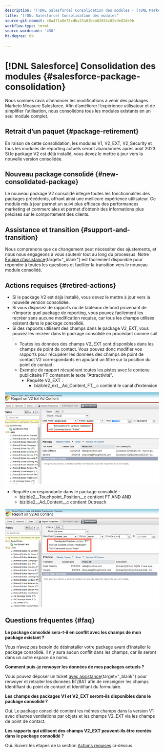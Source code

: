 ```yaml
---
description: "[!DNL Salesforce] Consolidation des modules - [!DNL Marketo Measure] - Documentation du produit"
title: "[!DNL Salesforce] Consolidation des modules"
source-git-commit: e0a471a8e74cdba23a01bea02054c82ede82de9b
workflow-type: tm+mt
source-wordcount: '458'
ht-degree: 0%

---
```


# [!DNL Salesforce] Consolidation des modules {#salesforce-package-consolidation}

Nous sommes ravis d’annoncer les modifications à venir des packages Marketo Measure Salesforce. Afin d’améliorer l’expérience utilisateur et de simplifier l’utilisation, nous consolidons tous les modules existants en un seul module complet.

## Retrait d’un paquet {#package-retirement}

En raison de cette consolidation, les modules V1, V2_EXT, V2_Security et tous les modules de reporting actuels seront abandonnés après août 2023. Si le package V2 est déjà installé, vous devez le mettre à jour vers la nouvelle version consolidée.

## Nouveau package consolidé {#new-consolidated-package}

Le nouveau package V2 consolidé intègre toutes les fonctionnalités des packages précédents, offrant ainsi une meilleure expérience utilisateur. Ce module mis à jour permet un suivi plus efficace des performances marketing et commerciales et permet d’obtenir des informations plus précises sur le comportement des clients.

## Assistance et transition {#support-and-transition}

Nous comprenons que ce changement peut nécessiter des ajustements, et nous nous engageons à vous soutenir tout au long du processus. Notre [Équipe d’assistance](https://nation.marketo.com/t5/support/ct-p/Support){target="_blank"} est facilement disponible pour répondre à toutes les questions et faciliter la transition vers le nouveau module consolidé.

## Actions requises {#retired-actions}

* Si le package V2 est déjà installé, vous devez le mettre à jour vers la nouvelle version consolidée.
* Si vous disposez de rapports ou de tableaux de bord provenant de n’importe quel package de reporting, vous pouvez facilement les recréer sans aucune modification requise, car tous les champs utilisés existent dans le package consolidé.
* Si des rapports utilisent des champs dans le package V2_EXT, vous pouvez les recréer dans le package consolidé en procédant comme suit :
   * Toutes les données des champs V2_EXT sont disponibles dans les champs de point de contact. Vous pouvez donc modifier vos rapports pour récupérer les données des champs de point de contact V2 correspondants en ajoutant un filtre sur la position du point de contact.
   * Exemple de rapport récupérant toutes les pistes avec le contenu publicitaire FT contenant le texte &quot;Attractivité&quot;.
      * Requête V2_EXT :
         * bizible2_ext__Ad_Content_FT__c contient le canal d’extension

![](assets/package-consolidation-1.png)

* Requête correspondante dans le package consolidé :
   * bizible2__Touchpoint_Position__c contient FT AND AND
   * bizible2__Ad_Content__c contient Outreach

![](assets/salesforce-package-consolidation-2.png)

## Questions fréquentes {#faq}

**Le package consolidé sera-t-il en conflit avec les champs de mon package existant ?**

Vous n’avez pas besoin de désinstaller votre package avant d’installer le package consolidé. Il n’y aura aucun conflit dans les champs, car ils seront dans un autre espace de noms.

**Comment puis-je renvoyer les données de mes packages actuels ?**

Vous pouvez déposer un ticket [avec assistance](https://nation.marketo.com/t5/support/ct-p/Support){target="_blank"} pour renvoyer et retraiter les données BT/BAT afin de renseigner les champs Identifiant du point de contact et Identifiant du formulaire.

**Les champs des packages V1 et V2_EXT seront-ils disponibles dans le package consolidé ?**

Oui. Le package consolidé contient les mêmes champs dans la version V1 avec d’autres ventilations par objets et les champs V2_EXT via les champs de point de contact.

**Les rapports qui utilisent des champs V2_EXT peuvent-ils être recréés dans le package consolidé ?**

Oui. Suivez les étapes de la section [Actions requises](#retired-actions) ci-dessus.
